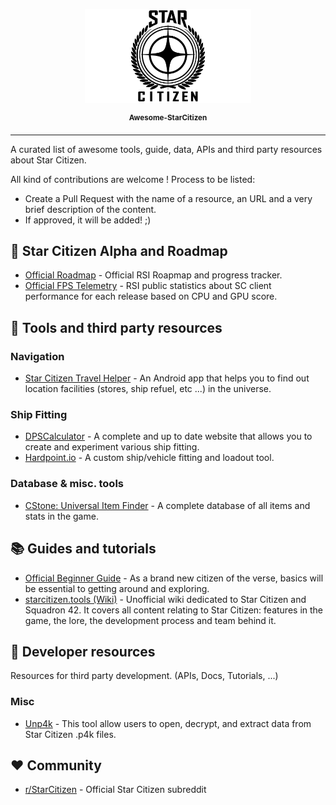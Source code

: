 <p align="center">
<img height="150px" src="resources/img/star-citizen-logo.png">
</p>
<p align="center">
<sup>
<b>Awesome-StarCitizen</b>
</sup>
</p>

---
A curated list of awesome tools, guide, data, APIs and third party resources about Star Citizen.

All kind of contributions are welcome ! Process to be listed:

* Create a Pull Request with the name of a resource, an URL and a very brief description of the content.
* If approved, it will be added! ;)

## :stars: Star Citizen Alpha and Roadmap

* [Official Roadmap](https://robertsspaceindustries.com/roadmap/release-view) - Official RSI Roapmap and progress tracker.
* [Official FPS Telemetry](https://robertsspaceindustries.com/telemetry) - RSI public statistics about SC client performance for each release based on CPU and GPU score.


## :hammer: Tools and third party resources

### Navigation
* [Star Citizen Travel Helper](https://play.google.com/store/apps/details?id=com.PalavenDev.StarCitizenHelper) - An Android app that helps you to find out location facilities (stores, ship refuel, etc ...) in the universe.


### Ship Fitting

* [DPSCalculator](https://www.erkul.games/) - A complete and up to date website that allows you to create and experiment various ship fitting.
* [Hardpoint.io](https://hardpoint.io) - A custom ship/vehicle fitting and loadout tool.

### Database & misc. tools

* [CStone: Universal Item Finder](https://finder.cornerstonebase.space/) - A complete database of all items and stats in the game.

## :books: Guides and tutorials

* [Official Beginner Guide](https://support.robertsspaceindustries.com/hc/en-us/sections/360001757273-Beginner-Guides) - As a brand new citizen of the verse, basics will be essential to getting around and exploring.
* [starcitizen.tools (Wiki)](https://starcitizen.tools/) - Unofficial wiki dedicated to Star Citizen and Squadron 42. It covers all content relating to Star Citizen:  features in the game, the lore, the development process and team behind it.


## :beer: Developer resources

Resources for third party development. (APIs, Docs, Tutorials, ...)

### Misc

* [Unp4k](https://github.com/dolkensp/unp4k) - This tool allow users to open, decrypt, and extract data from Star Citizen .p4k files.

## :heart: Community

* [r/StarCitizen](https://www.reddit.com/r/StarCitizens/) - Official Star Citizen subreddit
